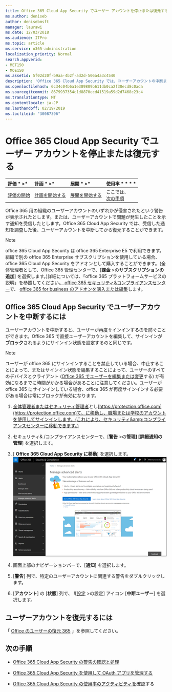 ```yaml
---
title: Office 365 Cloud App Security でユーザー アカウントを停止または復元する
ms.author: deniseb
author: denisebmsft
manager: laurawi
ms.date: 12/03/2018
ms.audience: ITPro
ms.topic: article
ms.service: o365-administration
localization_priority: Normal
search.appverid:
- MET150
- MOE150
ms.assetid: 5f02d20f-b9aa-4b2f-ad2d-506a4a3c4540
description: 'Office 365 Cloud App Security では、ユーザーアカウントの中断または停止解除を行うことができるガバナンスアクションがあります。 '
ms.openlocfilehash: 6c34c04b6a1e389809b611db0ca2f30ecd8c0ada
ms.sourcegitcommit: 8679937354c1d8870ecd41519a59d2d7468c23c4
ms.translationtype: MT
ms.contentlocale: ja-JP
ms.lasthandoff: 02/19/2019
ms.locfileid: "30087396"
---
```

# <a name="suspend-or-restore-a-user-account-in-office-365-cloud-app-security"></a>Office 365 Cloud App Security でユーザー アカウントを停止または復元する

|評価 * *\>**|計画 * *\>**|展開 * *\>**|使用率 * * * *|
|:-----|:-----|:-----|:-----|
|[評価の開始](office-365-cas-overview.md) <br/> |[計画を開始する](get-ready-for-office-365-cas.md) <br/> |[展開を開始する](turn-on-office-365-cas.md) <br/> |ここでは、  <br/> [次の手順](suspend-or-restore-an-account-in-ocas.md#nextsteps) <br/> |
   
Office 365 用の組織のユーザーアカウントのいずれかが侵害されたという警告が表示されたとします。または、ユーザーアカウントで問題が発生したことを示す通知を受信したとします。Office 365 Cloud App Security では、受信した通知を調査した後、ユーザーアカウントを中断してから復元することができます。
  
> [!NOTE]
> office 365 Cloud App Security は office 365 Enterprise E5 で利用できます。組織で別の office 365 Enterprise サブスクリプションを使用している場合、office 365 Cloud App Security をアドオンとして購入することができます。(全体管理者として、Office 365 管理センターで、[**課金** \>の**サブスクリプションの追加**] を選択します。)詳細については、「office 365 プラットフォームサービスの説明」を参照してください[。 office 365 セキュリティ&amp;コンプライアンスセンター](https://technet.microsoft.com/en-us/library/dn933793.aspx)で、 [office 365 for business のアドオンを購入または編集](https://support.office.com/article/4e7b57d6-b93b-457d-aecd-0ea58bff07a6)します。 
  
## <a name="to-suspend-a-user-account-in-office-365-cloud-app-security"></a>Office 365 Cloud App Security でユーザーアカウントを中断するには

ユーザーアカウントを中断すると、ユーザーが再度サインインするのを防ぐことができます。Office 365 で直接ユーザーアカウントを編集して、サインインが**ブロック**されるようにサインイン状態を設定するのと同じです。
  
> [!NOTE]
> ユーザーが office 365 にサインインすることを禁止している場合、中止することによって、またはサインイン状態を編集することによって、ユーザーのすべてのデバイスとクライアント ([Office 365 でユーザーを編集または変更](https://support.office.com/article/42BB3F17-8F9D-4182-B434-5F1C8024E614#SingleUserPreview)する) が有効になるまでに時間がかかる場合があることに注意してください。ユーザーが office 365 にサインインしている場合、office 365 が再度サインインする必要がある場合は常にブロックが有効になります。 
  
1. [全体管理者またはセキュリティ管理者](permissions-in-the-security-and-compliance-center.md)とし[https://protection.office.com](https://protection.office.com)て、に移動し、職場または学校のアカウントを使用してサインインします。(これにより、セキュリティ&amp;コンプライアンスセンターに移動できます。) 
    
2. セキュリティ&amp; /コンプライアンスセンターで、[**警告** \>の**管理] [詳細通知の管理**] を選択します。
    
3. [ **Office 365 Cloud App Security に移動**] を選択します。<br>![セキュリティ&amp; /コンプライアンスセンターで、[高度な通知の管理] を選択して Office 365 Cloud App Security に移動します。](media/958632d4-03e3-4ade-8e22-d5509db6fca7.png)<br>
  
4. 画面上部のナビゲーションバーで、[**通知**] を選択します。
    
5. [**警告**] 列で、特定のユーザーアカウントに関連する警告をダブルクリックします。 
    
6. [**アカウント**] の [**状態**] 列で、 ![[設定](media/e01b75cc-b28f-4b83-8f86-b1b13dc27ab2.png) \>の設定] アイコン [**中断ユーザー**] を選択します。
    
## <a name="to-restore-a-user-account"></a>ユーザーアカウントを復元するには

「 [Office のユーザーの復元 365](https://support.office.com/article/2c261e42-5dd1-48b0-845f-2a016d29cfc1) 」を参照してください。
  
## <a name="next-steps"></a>次の手順

- [Office 365 Cloud App Security の警告の確認と処理](review-office-365-cas-alerts.md)
    
- [Office 365 Cloud App Security を使用して OAuth アプリを管理する](manage-app-permissions-in-ocas.md)
    
- [Office 365 Cloud App Security の使用率のアクティビティを](utilization-activities-for-ocas.md)確認する
    

